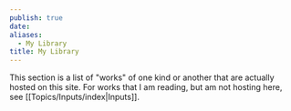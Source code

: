 ```yaml
---
publish: true
date: 
aliases:
  - My Library
title: My Library
---
```

This section is a list of "works" of one kind or another that are actually hosted on this site. For works that I am reading, but am not hosting here, see [[Topics/Inputs/index|Inputs]]. 
